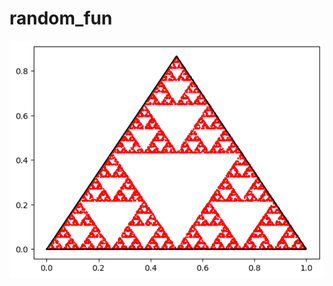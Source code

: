 # random_fun

![alt text](https://github.com/behrouzhs/random_fun/blob/main/sierpinski_triangle_fractal/fractal.png?raw=true)
